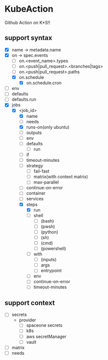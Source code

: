 # KubeAction

Github Action on K*S!!


## support syntax

- [x] name -> metadata.name
- [x] on -> spec.events
    - [ ] on.<event_name>.types
    - [ ] on.<push|pull_request>.<branches|tags>
    - [ ] on.<push|pull_request>.paths
    - [x] on.schedule
        - [x] on.schedule.cron
- [ ] env
- [ ] defaults
- [ ] defaults.run
- [x] jobs
    - [x] <job_id>
        - [x] name
        - [ ] needs
        - [x] runs-on(only ubuntu)
        - [ ] outputs
        - [ ] env
        - [ ] defaults
            - [ ] run
        - [ ] if
        - [ ] timeout-minutes
        - [ ] strategy
            - [ ] fail-fast
            - [ ] matrix(with context matrix)
            - [ ] max-parallel
        - [ ] continue-on-error
        - [ ] container
        - [ ] services
        - [x] steps
            - [x] run 
            - [ ] shell
                - [ ] (bash)
                - [ ] (pwsh)
                - [ ] (python)
                - [ ] (sh)
                - [ ] (cmd)
                - [ ] (powershell)
            - [ ] with
                - [ ] (inputs)
                - [ ] args
                - [ ] entrypoint
            - [ ] env
            - [ ] continue-on-error
            - [ ] timeout-minutes

## support context
- [ ] secrets
    - provider
        - [ ] spaceone secrets
        - [ ] k8s
        - [ ] aws secretManager
        - [ ] vault
- [ ] matrix
- [ ] needs
